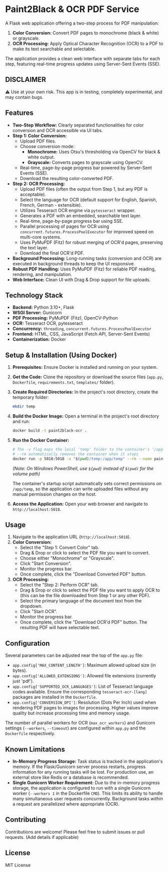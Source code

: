 # Paint2Black & OCR PDF Service

A Flask web application offering a two-step process for PDF manipulation:
1.  **Color Conversion:** Convert PDF pages to monochrome (black & white) or grayscale.
2.  **OCR Processing:** Apply Optical Character Recognition (OCR) to a PDF to make its text searchable and selectable.

The application provides a clean web interface with separate tabs for each step, featuring real-time progress updates using Server-Sent Events (SSE).

## DISCLAIMER
⚠️ Use at your own risk. This app is in testing, completely experimental, and may contain bugs.

## Features

*   **Two-Step Workflow:** Clearly separated functionalities for color conversion and OCR accessible via UI tabs.
*   **Step 1: Color Conversion:**
    *   Upload PDF files.
    *   Choose conversion mode:
        *   **Monochrome:** Uses Otsu's thresholding via OpenCV for black & white output.
        *   **Grayscale:** Converts pages to grayscale using OpenCV.
    *   Real-time, page-by-page progress bar powered by Server-Sent Events (SSE).
    *   Download the resulting color-converted PDF.
*   **Step 2: OCR Processing:**
    *   Upload PDF files (often the output from Step 1, but any PDF is acceptable).
    *   Select the language for OCR (default support for English, Spanish, French, German - extensible).
    *   Utilizes Tesseract OCR engine via `pytesseract` wrapper.
    *   Generates a PDF with an embedded, searchable text layer.
    *   Real-time, page-by-page progress bar using SSE.
    *   Parallel processing of pages for OCR using `concurrent.futures.ProcessPoolExecutor` for improved speed on multi-core systems.
    *   Uses PyMuPDF (Fitz) for robust merging of OCR'd pages, preserving the text layer.
    *   Download the final OCR'd PDF.
*   **Background Processing:** Long-running tasks (conversion and OCR) are executed in background threads to keep the UI responsive.
*   **Robust PDF Handling:** Uses PyMuPDF (Fitz) for reliable PDF reading, rendering, and manipulation.
*   **Web Interface:** Clean UI with Drag & Drop support for file uploads.

## Technology Stack

*   **Backend:** Python 3.10+, Flask
*   **WSGI Server:** Gunicorn
*   **PDF Processing:** PyMuPDF (Fitz), OpenCV-Python
*   **OCR:** Tesseract OCR, pytesseract
*   **Concurrency:** `threading`, `concurrent.futures.ProcessPoolExecutor`
*   **Frontend:** HTML, CSS, JavaScript (Fetch API, Server-Sent Events)
*   **Containerization:** Docker

## Setup & Installation (Using Docker)

1.  **Prerequisites:** Ensure Docker is installed and running on your system.
2.  **Get the Code:** Clone the repository or download the source files (`app.py`, `Dockerfile`, `requirements.txt`, `templates/` folder).
3.  **Create Required Directories:** In the project's root directory, create the temporary folder:
    ```bash
    mkdir temp
    ```
4.  **Build the Docker Image:** Open a terminal in the project's root directory and run:
    ```bash
    docker build -t paint2black-ocr .
    ```
5.  **Run the Docker Container:**
    ```bash
    # The -v flag maps the local 'temp' folder to the container's '/app/temp'
    # --rm automatically removes the container when it stops
    docker run -p 5018:5018 -v "$(pwd)/temp:/app/temp" --rm --name paint2black-app paint2black-ocr
    ```
    *(Note: On Windows PowerShell, use `${pwd}` instead of `$(pwd)` for the volume path)*

    The container's startup script automatically sets correct permissions on
    `/app/temp`, so the application can write uploaded files without any manual
    permission changes on the host.
6.  **Access the Application:** Open your web browser and navigate to `http://localhost:5018`.

## Usage

1.  Navigate to the application URL (`http://localhost:5018`).
2.  **Color Conversion:**
    *   Select the "Step 1: Convert Color" tab.
    *   Drag & Drop or click to select the PDF file you want to convert.
    *   Choose either "Monochrome" or "Grayscale".
    *   Click "Start Conversion".
    *   Monitor the progress bar.
    *   Once complete, click the "Download Converted PDF" button.
3.  **OCR Processing:**
    *   Select the "Step 2: Perform OCR" tab.
    *   Drag & Drop or click to select the PDF file you want to apply OCR to (this can be the file downloaded from Step 1 or any other PDF).
    *   Select the primary language of the document text from the dropdown.
    *   Click "Start OCR".
    *   Monitor the progress bar.
    *   Once complete, click the "Download OCR'd PDF" button. The resulting PDF will have selectable text.

## Configuration

Several parameters can be adjusted near the top of the `app.py` file:

*   `app.config['MAX_CONTENT_LENGTH']`: Maximum allowed upload size (in bytes).
*   `app.config['ALLOWED_EXTENSIONS']`: Allowed file extensions (currently just 'pdf').
*   `app.config['SUPPORTED_OCR_LANGUAGES']`: List of Tesseract language codes available. Ensure the corresponding `tesseract-ocr-[lang]` packages are installed in the `Dockerfile`.
*   `app.config['CONVERSION_DPI']`: Resolution (Dots Per Inch) used when rendering PDF pages to images for processing. Higher values improve quality but increase processing time and memory usage.

The number of parallel workers for OCR (`max_ocr_workers`) and Gunicorn settings (`--workers`, `--timeout`) are configured within `app.py` and the `Dockerfile` respectively.

## Known Limitations

*   **In-Memory Progress Storage:** Task status is tracked in the application's memory. If the Flask/Gunicorn server process restarts, progress information for any running tasks will be lost. For production use, an external store like Redis or a database is recommended.
*   **Single Gunicorn Worker Requirement:** Due to the in-memory progress storage, the application is configured to run with a single Gunicorn worker (`--workers 1` in the Dockerfile `CMD`). This limits its ability to handle many simultaneous user requests concurrently. Background tasks *within* a request are parallelized where appropriate (OCR).

## Contributing

Contributions are welcome! Please feel free to submit issues or pull requests. (Add details if applicable)

## License

MIT License